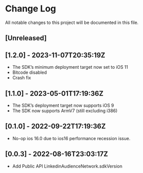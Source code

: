 # Change Log

All notable changes to this project will be documented in this file.
## [Unreleased]

## [1.2.0] - 2023-11-07T20:35:19Z
- The SDK’s minimum deployment target now set to iOS 11
- Bitcode disabled
- Crash fix
  
## [1.1.0] - 2023-05-01T17:19:36Z
- The SDK’s deployment target now supports iOS 9
- The SDK now supports ArmV7 (still excluding i386)

## [0.1.0] - 2022-09-22T17:19:36Z
- No-op ios 16.0 due to ios16 performance recession issue.

## [0.0.3] - 2022-08-16T23:03:17Z
- Add Public API LinkedinAudienceNetwork.sdkVersion



